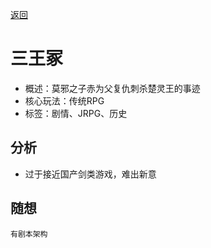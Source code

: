 [返回](README.md)

# 三王冢

- 概述：莫邪之子赤为父复仇刺杀楚灵王的事迹
- 核心玩法：传统RPG
- 标签：剧情、JRPG、历史

## 分析
- 过于接近国产剑类游戏，难出新意

## 随想
```
有剧本架构
```
